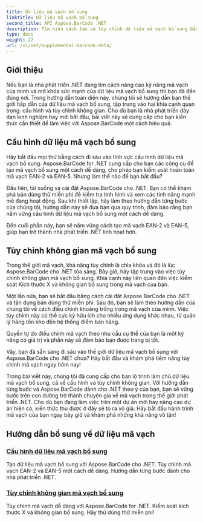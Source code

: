 ```yaml
---
title: Dữ liệu mã vạch bổ sung
linktitle: Dữ liệu mã vạch bổ sung
second_title: API Aspose.BarCode .NET
description: Tìm hiểu cách tạo và tùy chỉnh dữ liệu mã vạch bổ sung bằng Aspose.BarCode cho .NET với hướng dẫn từng bước của chúng tôi. Hãy nâng cao kỹ năng mã vạch của bạn ngay hôm nay!
type: docs
weight: 27
url: /vi/net/supplemental-barcode-data/
---
```


## Giới thiệu

Nếu bạn là nhà phát triển .NET đang tìm cách nâng cao kỹ năng mã vạch của mình và mở khóa sức mạnh của dữ liệu mã vạch bổ sung thì bạn đã đến đúng nơi. Trong hướng dẫn toàn diện này, chúng tôi sẽ hướng dẫn bạn thế giới hấp dẫn của dữ liệu mã vạch bổ sung, tập trung vào hai khía cạnh quan trọng: cấu hình và tùy chỉnh không gian. Cho dù bạn là nhà phát triển dày dạn kinh nghiệm hay mới bắt đầu, bài viết này sẽ cung cấp cho bạn kiến thức cần thiết để làm việc với Aspose.BarCode một cách hiệu quả.

## Cấu hình dữ liệu mã vạch bổ sung

Hãy bắt đầu mọi thứ bằng cách đi sâu vào lĩnh vực cấu hình dữ liệu mã vạch bổ sung. Aspose.BarCode for .NET cung cấp cho bạn các công cụ để tạo mã vạch bổ sung một cách dễ dàng, cho phép bạn kiểm soát hoàn toàn mã vạch EAN-2 và EAN-5. Nhưng làm thế nào để bạn bắt đầu? 

Đầu tiên, tải xuống và cài đặt Aspose.BarCode cho .NET. Bạn có thể khám phá bản dùng thử miễn phí để kiểm tra tình hình và xem các tính năng mạnh mẽ đang hoạt động. Sau khi thiết lập, hãy làm theo hướng dẫn từng bước của chúng tôi, hướng dẫn này sẽ đưa bạn qua quy trình, đảm bảo rằng bạn nắm vững cấu hình dữ liệu mã vạch bổ sung một cách dễ dàng.

Đến cuối phần này, bạn sẽ nắm vững cách tạo mã vạch EAN-2 và EAN-5, giúp bạn trở thành nhà phát triển .NET linh hoạt hơn.

## Tùy chỉnh không gian mã vạch bổ sung

Trong thế giới mã vạch, khả năng tùy chỉnh là chìa khóa và đó là lúc Aspose.BarCode cho .NET tỏa sáng. Bây giờ, hãy tập trung vào việc tùy chỉnh không gian mã vạch bổ sung. Khía cạnh này liên quan đến việc kiểm soát Kích thước X và không gian bổ sung trong mã vạch của bạn.

Một lần nữa, bạn sẽ bắt đầu bằng cách cài đặt Aspose.BarCode cho .NET và tận dụng bản dùng thử miễn phí. Sau đó, bạn sẽ làm theo hướng dẫn của chúng tôi về cách điều chỉnh khoảng trống trong mã vạch của mình. Việc tùy chỉnh này có thể cực kỳ hữu ích cho nhiều ứng dụng khác nhau, từ quản lý hàng tồn kho đến hệ thống điểm bán hàng.

Quyền tự do điều chỉnh mã vạch theo nhu cầu cụ thể của bạn là một kỹ năng có giá trị và phần này sẽ đảm bảo bạn được trang bị tốt.

Vậy, bạn đã sẵn sàng đi sâu vào thế giới dữ liệu mã vạch bổ sung với Aspose.BarCode cho .NET chưa? Hãy bắt đầu và khám phá tiềm năng tùy chỉnh mã vạch ngay hôm nay!

Trong bài viết này, chúng tôi đã cung cấp cho bạn lộ trình làm chủ dữ liệu mã vạch bổ sung, cả về cấu hình và tùy chỉnh không gian. Với hướng dẫn từng bước và Aspose.BarCode dành cho .NET theo ý của bạn, bạn sẽ vững bước trên con đường trở thành chuyên gia về mã vạch trong thế giới phát triển .NET. Cho dù bạn đang làm việc trên một dự án mới hay nâng cao dự án hiện có, kiến thức thu được ở đây sẽ tỏ ra vô giá. Hãy bắt đầu hành trình mã vạch của bạn ngay bây giờ và khám phá những khả năng vô tận!

## Hướng dẫn bổ sung về dữ liệu mã vạch
### [Cấu hình dữ liệu mã vạch bổ sung](./supplemental-barcode-data-configuration/)
Tạo dữ liệu mã vạch bổ sung với Aspose.BarCode cho .NET. Tùy chỉnh mã vạch EAN-2 và EAN-5 một cách dễ dàng. Hướng dẫn từng bước dành cho nhà phát triển .NET.
### [Tùy chỉnh không gian mã vạch bổ sung](./supplemental-barcode-space-customization/)
Tùy chỉnh mã vạch dễ dàng với Aspose.BarCode for .NET. Kiểm soát kích thước X và không gian bổ sung. Hãy thử dùng thử miễn phí!